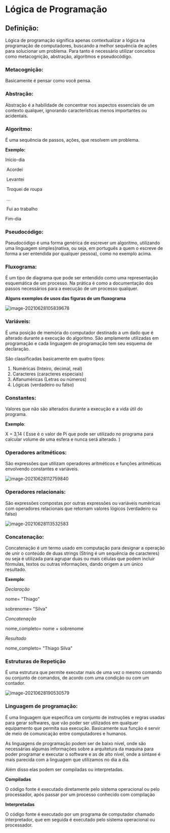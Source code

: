 # Lógica de Programação

## Definição:

Lógica de programação significa apenas contextualizar a lógica na programação de computadores, buscando a melhor sequência de ações para solucionar um problema. Para tanto é necessário utilizar conceitos como metacognição, abstração, algoritmos e pseudocódigo.

### Metacognição:

Basicamente é pensar como você pensa.

### Abstração:

Abstração é a habilidade de concentrar nos aspectos essenciais de um contexto qualquer, ignorando características menos importantes ou acidentais.

### Algoritmo:

É uma sequência de passos, ações, que resolvem um problema.

**Exemplo:**

Início-dia

​	Acordei

​	Levantei

​	Troquei de roupa

​	...

​	Fui ao trabalho

Fim-dia

### Pseudocódigo:

Pseudocódigo é uma forma genérica de escrever um algoritmo, utilizando uma linguagem simples(nativa, ou seja, em português a quem o escreve de forma a ser entendida por qualquer pessoa), como no exemplo acima. 

### Fluxograma:

É um tipo de diagrama que pode ser entendido como uma representação esquemática de um processo. Na prática é como a documentação dos passos necessários para a execução de um processo qualquer.

**Alguns exemplos de usos das figuras de um fluxograma**

![image-20210628105839678](image-20210628105839678.png)

### Variáveis:

É uma posição de memória do computador destinado a um dado que é alterado durante a execução do algoritmo. São amplamente utilizadas em programação e cada linguagem de programação tem seu esquema de declaração.

São classificadas basicamente em quatro tipos:

1. Numéricas (Inteiro, decimal, real)
2. Caracteres (caracteres especiais)
3. Alfanuméricas (Letras ou números)
4. Lógicas (verdadeiro ou falso)

### Constantes:

Valores que não são alterados durante a execução e a vida útil do programa.

**Exemplo**:

X = 3,14 ( Esse é o valor de Pi que pode ser utilizado no programa para calcular volume de uma esfera e nunca será alterado. )

### Operadores aritméticos:

São expressões que utilizam operadores aritméticos e funções aritméticas envolvendo constantes e variáveis.

![image-20210628112759840](image-20210628112759840.png)

### Operadores relacionais:

São expressões compostas por outras expressões ou variáveis numéricas com operadores relacionais que retornam valores lógicos (verdadeiro ou falso)

![image-20210628113532583](image-20210628113532583.png)

### Concatenação:

Concatenação é um termo usado em computação para designar a operação de unir o conteúdo de duas strings (String é um sequência de caracteres) ou seja é utilizada para agrupar duas ou mais células que podem incluir fórmulas, textos ou outras informações, dando origem a um único resultado.

**Exemplo**:

*Declaração*

nome= "Thiago"

sobrenome= "Silva"

*Concatenação*

nome_completo= nome + sobrenome

*Resultado*

nome_completo= "Thiago Silva"



### Estruturas de Repetição

É uma estrutura que permite executar mais de uma vez o mesmo comando ou conjunto de comandos, de acordo com uma condição ou com um contador.

![image-20210628190530579](image-20210628190530579.png)

### Linguagem de programação:

É uma linguagem que especifica um conjunto de instruções e regras usadas para gerar softwares, que vão poder ser utilizados em qualquer equipamento que permita sua execução. Basicamente sua função é servir  de meio de comunicação entre computadores e humanos.

As linguagens de programação podem ser de baixo nível, onde são necessárias algumas informações sobre a arquitetura da maquina para poder programar e executar o software e as de alto nível, onde a sintaxe é mais parecida com a linguagem que utilizamos no dia a dia.

Além disso elas podem ser compiladas ou interpretadas.

**Compiladas**

 O código fonte é executado diretamente pelo sistema operacional ou pelo processador, após passar por um processo conhecido com compilação

**Interpretadas**

O código fonte é executado por um programa de computador chamado interpretador, que em seguida é executado pelo sistema operacional ou processador.



